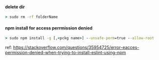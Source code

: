 #### delete dir 
``` cmd
> sudo rm -rf folderName
```

#### npm install for access perrmission denied
``` cmd
> sudo npm install -g [,<pckg name>] --unsafe-perm=true --allow-root
```
ref: https://stackoverflow.com/questions/35954725/error-eacces-permission-denied-when-trying-to-install-eslint-using-npm
